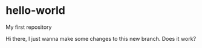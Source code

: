 # hello-world
My first repository

Hi there, I just wanna make some changes to this new branch.
Does it work?

